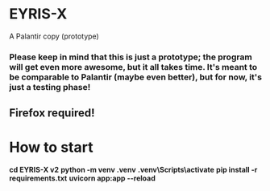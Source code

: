 # EYRIS-X
A Palantir copy (prototype)

### Please keep in mind that this is just a prototype; the program will get even more awesome, but it all takes time. It's meant to be comparable to Palantir (maybe even better), but for now, it's just a testing phase!

## Firefox required!

# How to start
**cd EYRIS-X v2**
**python -m venv .venv**
**.venv\Scripts\activate**
**pip install -r requirements.txt**
**uvicorn app:app --reload**
